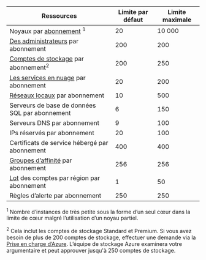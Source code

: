Ressources|Limite par défaut|Limite maximale
---|---|---
Noyaux par [abonnement](../articles/billing-buy-sign-up-azure-subscription.md) <sup>1</sup>|20|10 000
[Des administrateurs](../articles/billing-add-change-azure-subscription-administrator.md) par abonnement|200|200
[Comptes de stockage](../articles/storage/storage-create-storage-account.md) par abonnement<sup>2</sup>|200|250
[Les services en nuage](../articles/cloud-services/cloud-services-choose-me.md) par abonnement|20|200
[Réseaux locaux](http://msdn.microsoft.com/library/jj157100.aspx) par abonnement|10|500
Serveurs de base de données SQL par abonnement|6|150
Serveurs DNS par abonnement|9|100
IPs réservés par abonnement|20|100
Certificats de service hébergé par abonnement|400|400
[Groupes d’affinité](../articles/virtual-network/virtual-networks-migrate-to-regional-vnet.md) par abonnement|256|256
[Lot](https://azure.microsoft.com/services/batch/) des comptes par région par abonnement|1|50
Règles d’alerte par abonnement|250|250

<sup>1</sup> Nombre d’instances de très petite sous la forme d’un seul cœur dans la limite de cœur malgré l’utilisation d’un noyau partiel.

<sup>2</sup> Cela inclut les comptes de stockage Standard et Premium. Si vous avez besoin de plus de 200 comptes de stockage, effectuer une demande via la [Prise en charge d’Azure](https://azure.microsoft.com/support/faq/). L’équipe de stockage Azure examinera votre argumentaire et peut approuver jusqu'à 250 comptes de stockage. 
